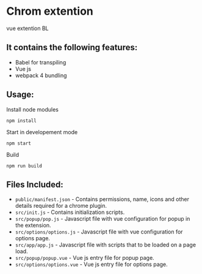 # Chrom extention

vue extention BL

## It contains the following features:
- Babel for transpiling
- Vue js
- webpack 4 bundling

## Usage: 
Install node modules
```
npm install
```

Start in developement mode
```
npm start
```

Build
```
npm run build
```

## Files Included:
- `public/manifest.json` - Contains permissions, name, icons and other details required for a chrome plugin.
- `src/init.js` - Contains initialization scripts.
- `src/popup/pop.js` - Javascript file with vue configuration for popup in the extension. 
- `src/options/options.js` - Javascript file with vue configuration for options page. 
- `src/app/app.js` - Javascript file with scripts that to be loaded on a page load. 
- `src/popup/popup.vue` - Vue js entry file for popup page. 
- `src/options/options.vue` - Vue js entry file for options page. 
